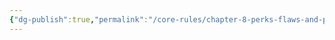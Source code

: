 ```yaml
---
{"dg-publish":true,"permalink":"/core-rules/chapter-8-perks-flaws-and-points/flaws-list/lost-limb/"}
---
```


